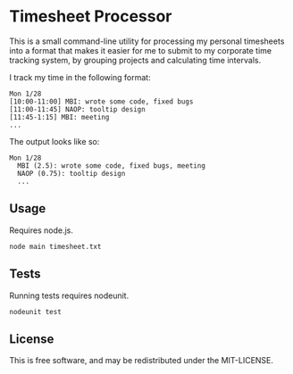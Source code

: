 Timesheet Processor
===================

This is a small command-line utility for processing my personal timesheets
into a format that makes it easier for me to submit to my corporate
time tracking system, by grouping projects and calculating time intervals.

I track my time in the following format:

```
Mon 1/28
[10:00-11:00] MBI: wrote some code, fixed bugs
[11:00-11:45] NAOP: tooltip design
[11:45-1:15] MBI: meeting
...
```

The output looks like so:

```
Mon 1/28
  MBI (2.5): wrote some code, fixed bugs, meeting
  NAOP (0.75): tooltip design
  ...
```

## Usage

Requires node.js.

```
node main timesheet.txt
```

## Tests

Running tests requires nodeunit.

```
nodeunit test
```

## License

This is free software, and may be redistributed under the MIT-LICENSE.
